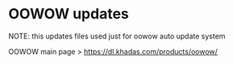 OOWOW updates
=============

NOTE: this updates files used just for oowow auto update system

OOWOW main page > https://dl.khadas.com/products/oowow/
